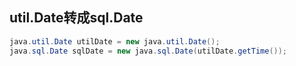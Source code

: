 ## util.Date转成sql.Date

```java
java.util.Date utilDate = new java.util.Date();  
java.sql.Date sqlDate = new java.sql.Date(utilDate.getTime());
```